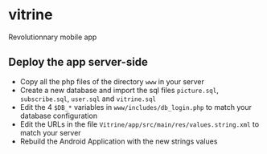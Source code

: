 # vitrine
Revolutionnary mobile app

## Deploy the app server-side

* Copy all the php files of the directory `www` in your server
* Create a new database and import the sql files `picture.sql`, `subscribe.sql`, `user.sql` and `vitrine.sql`
* Edit the 4 `$DB_*` variables in `www/includes/db_login.php` to match your database configuration
* Edit the URLs in the file `Vitrine/app/src/main/res/values.string.xml` to match your server
* Rebuild the Android Application with the new strings values